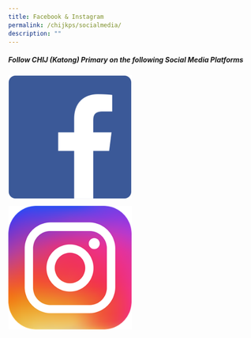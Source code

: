 ```yaml
---
title: Facebook & Instagram
permalink: /chijkps/socialmedia/
description: ""
---
```


##### Follow CHIJ (Katong) Primary on the following Social Media Platforms<br>


<p><a href="https://www.facebook.com/profile.php?id=100064368781577">
<img src="/images/Facebook%20Logo.png" style="width:250px;height:250px" align = "center">
</a></p>

<p><a href="https://www.instagram.com/chij_katong_primary/">
<img src="/images/Instagram%20Logo.png" style="width:250px;height:250px" align = "center">
</a></p>